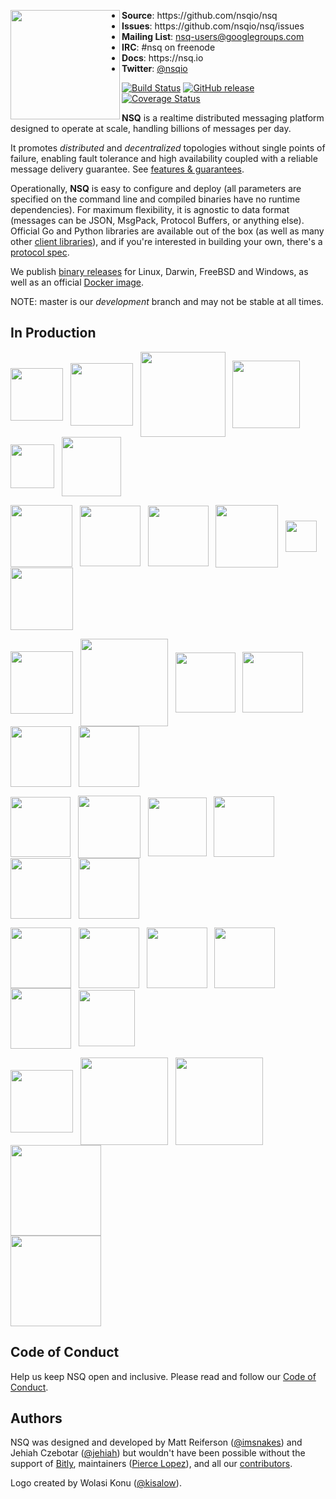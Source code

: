 <p align="center">
<img align="left" width="175" src="https://nsq.io/static/img/nsq_blue.png">
<ul>
<li><strong>Source</strong>: https://github.com/nsqio/nsq
<li><strong>Issues</strong>: https://github.com/nsqio/nsq/issues
<li><strong>Mailing List</strong>: <a href="https://groups.google.com/d/forum/nsq-users">nsq-users@googlegroups.com</a>
<li><strong>IRC</strong>: #nsq on freenode
<li><strong>Docs</strong>: https://nsq.io
<li><strong>Twitter</strong>: <a href="https://twitter.com/nsqio">@nsqio</a>
</ul>
</p>

[![Build Status](https://github.com/nsqio/nsq/workflows/tests/badge.svg)](https://github.com/nsqio/nsq/actions) [![GitHub release](https://img.shields.io/github/release/nsqio/nsq.svg)](https://github.com/nsqio/nsq/releases/latest) [![Coverage Status](https://coveralls.io/repos/github/nsqio/nsq/badge.svg?branch=master)](https://coveralls.io/github/nsqio/nsq?branch=master)

**NSQ** is a realtime distributed messaging platform designed to operate at scale, handling
billions of messages per day.

It promotes *distributed* and *decentralized* topologies without single points of failure,
enabling fault tolerance and high availability coupled with a reliable message delivery
guarantee.  See [features & guarantees][features_guarantees].

Operationally, **NSQ** is easy to configure and deploy (all parameters are specified on the command
line and compiled binaries have no runtime dependencies). For maximum flexibility, it is agnostic to
data format (messages can be JSON, MsgPack, Protocol Buffers, or anything else). Official Go and
Python libraries are available out of the box (as well as many other [client
libraries][client_libraries]), and if you're interested in building your own, there's a [protocol
spec][protocol].

We publish [binary releases][installing] for Linux, Darwin, FreeBSD and Windows, as well as an official [Docker image][docker_deployment].

NOTE: master is our *development* branch and may not be stable at all times.

## In Production

<a href="https://bitly.com/"><img src="https://nsq.io/static/img/bitly_logo.png" width="84" align="middle"/></a>&nbsp;&nbsp;
<a href="https://www.life360.com/"><img src="https://nsq.io/static/img/life360_logo.png" width="100" align="middle"/></a>&nbsp;&nbsp;
<a href="https://www.simplereach.com/"><img src="https://nsq.io/static/img/simplereach_logo.png" width="136" align="middle"/></a>&nbsp;&nbsp;
<a href="https://moz.com/"><img src="https://nsq.io/static/img/moz_logo.png" width="108" align="middle"/></a>&nbsp;&nbsp;
<a href="https://segment.com/"><img src="https://nsq.io/static/img/segment_logo.png" width="70" align="middle"/></a>&nbsp;&nbsp;
<a href="https://eventful.com/events"><img src="https://nsq.io/static/img/eventful_logo.png" width="95" align="middle"/></a><br/>

<a href="https://www.energyhub.com/"><img src="https://nsq.io/static/img/energyhub_logo.png" width="99" align="middle"/></a>&nbsp;&nbsp;
<a href="https://project-fifo.net/"><img src="https://nsq.io/static/img/project_fifo.png" width="97" align="middle"/></a>&nbsp;&nbsp;
<a href="https://trendrr.com/"><img src="https://nsq.io/static/img/trendrr_logo.png" width="97" align="middle"/></a>&nbsp;&nbsp;
<a href="https://reonomy.com/"><img src="https://nsq.io/static/img/reonomy_logo.png" width="100" align="middle"/></a>&nbsp;&nbsp;
<a href="https://hw-ops.com/"><img src="https://nsq.io/static/img/heavy_water.png" width="50" align="middle"/></a>&nbsp;&nbsp;
<a href="https://www.getlytics.com/"><img src="https://nsq.io/static/img/lytics.png" width="100" align="middle"/></a><br/>

<a href="https://mediaforge.com/"><img src="https://nsq.io/static/img/rakuten.png" width="100" align="middle"/></a>&nbsp;&nbsp;
<a href="https://wistia.com/"><img src="https://nsq.io/static/img/wistia_logo.png" width="140" align="middle"/></a>&nbsp;&nbsp;
<a href="https://stripe.com/"><img src="https://nsq.io/static/img/stripe_logo.png" width="96" align="middle"/></a>&nbsp;&nbsp;
<a href="https://www.shipwire.com/"><img src="https://nsq.io/static/img/shipwire_logo.png" width="97" align="middle"/></a>&nbsp;&nbsp;
<a href="https://digg.com/"><img src="https://nsq.io/static/img/digg_logo.png" width="97" align="middle"/></a>&nbsp;&nbsp;
<a href="https://www.scalabull.com/"><img src="https://nsq.io/static/img/scalabull_logo.png" width="97" align="middle"/></a><br/>

<a href="https://www.soundest.com/"><img src="https://nsq.io/static/img/soundest_logo.png" width="96" align="middle"/></a>&nbsp;&nbsp;
<a href="https://www.docker.com/"><img src="https://nsq.io/static/img/docker_logo.png" width="100" align="middle"/></a>&nbsp;&nbsp;
<a href="https://www.getweave.com/"><img src="https://nsq.io/static/img/weave_logo.png" width="94" align="middle"/></a>&nbsp;&nbsp;
<a href="https://www.augury.com/"><img src="https://nsq.io/static/img/augury_logo.png" width="97" align="middle"/></a>&nbsp;&nbsp;
<a href="https://www.buzzfeed.com/"><img src="https://nsq.io/static/img/buzzfeed_logo.png" width="97" align="middle"/></a>&nbsp;&nbsp;
<a href="https://eztable.com/"><img src="https://nsq.io/static/img/eztable_logo.png" width="97" align="middle"/></a><br/>

<a href="https://www.dotabuff.com/"><img src="https://nsq.io/static/img/dotabuff_logo.png" width="97" align="middle"/></a>&nbsp;&nbsp;
<a href="https://www.fastly.com/"><img src="https://nsq.io/static/img/fastly_logo.png" width="97" align="middle"/></a>&nbsp;&nbsp;
<a href="https://talky.io/"><img src="https://nsq.io/static/img/talky_logo.png" width="97" align="middle"/></a>&nbsp;&nbsp;
<a href="https://groupme.com/"><img src="https://nsq.io/static/img/groupme_logo.png" width="97" align="middle"/></a>&nbsp;&nbsp;
<a href="https://wiredcraft.com/"><img src="https://nsq.io/static/img/wiredcraft_logo.jpg" width="97" align="middle"/></a>&nbsp;&nbsp;
<a href="https://sproutsocial.com/"><img src="https://nsq.io/static/img/sproutsocial_logo.png" width="90" align="middle"/></a><br/>

<a href="https://fandom.wikia.com/"><img src="https://nsq.io/static/img/fandom_logo.svg" width="100" align="middle"/></a>&nbsp;&nbsp;
<a href="https://gitee.com/"><img src="https://nsq.io/static/img/gitee_logo.svg" width="140" align="middle"/></a>&nbsp;&nbsp;
<a href="https://bytedance.com/"><img src="https://nsq.io/static/img/bytedance_logo.png" width="140" align="middle"/></a>&nbsp;&nbsp;
<a href="https://www.tokopedia.com/"><img src="https://nsq.io/static/img/tokopedia_logo.svg" width="145" align="middle"/></a><br/>
<a href="https://www.kuafood.com/"><img src="https://file.51kuafu.com/f7/62/56472ddc156515e86318739ed6aadbcf8436b1cd76a0d28b27f1a5098863.png" width="145" align="middle"/></a><br/>

## Code of Conduct

Help us keep NSQ open and inclusive. Please read and follow our [Code of Conduct](CODE_OF_CONDUCT.md).

## Authors

NSQ was designed and developed by Matt Reiferson ([@imsnakes][snakes_twitter]) and Jehiah Czebotar
([@jehiah][jehiah_twitter]) but wouldn't have been possible without the support of [Bitly][bitly],
maintainers ([Pierce Lopez][pierce_github]), and all our [contributors][contributors].

Logo created by Wolasi Konu ([@kisalow][wolasi_twitter]).

[protocol]: https://nsq.io/clients/tcp_protocol_spec.html
[installing]: https://nsq.io/deployment/installing.html
[docker_deployment]: https://nsq.io/deployment/docker.html
[snakes_twitter]: https://twitter.com/imsnakes
[jehiah_twitter]: https://twitter.com/jehiah
[bitly]: https://bitly.com
[features_guarantees]: https://nsq.io/overview/features_and_guarantees.html
[contributors]: https://github.com/nsqio/nsq/graphs/contributors
[client_libraries]: https://nsq.io/clients/client_libraries.html
[wolasi_twitter]: https://twitter.com/kisalow
[pierce_github]: https://github.com/ploxiln
